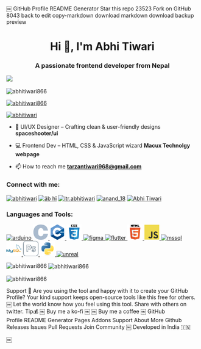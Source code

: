 ￼
GitHub Profile README Generator
Star this repo
23523
Fork on GitHub
8043
back to edit
copy-markdown
download markdown
download backup
preview
<h1 align="center">Hi 👋, I'm Abhi Tiwari</h1>
<h3 align="center">A passionate frontend developer from Nepal</h3>
<img align =“right”alt=“coding” width=“400” src=“https://media.gifdb.com/animated-chock-coding-c78f6elj32sfoi8q.gif”>

<p align="left"> <img src="https://komarev.com/ghpvc/?username=abhitiwari866&label=Profile%20views&color=0e75b6&style=flat" alt="abhitiwari866" /> </p>

<p align="left"> <a href="https://github.com/ryo-ma/github-profile-trophy"><img src="https://github-profile-trophy.vercel.app/?username=abhitiwari866" alt="abhitiwari866" /></a> </p>

<p align="left"> <a href="https://twitter.com/abhitiwari" target="blank"><img src="https://img.shields.io/twitter/follow/abhitiwari?logo=twitter&style=for-the-badge" alt="abhitiwari" /></a> </p>

- 🎨 UI/UX Designer – Crafting clean & user-friendly designs **spaceshooter/ui**

- 💻 Frontend Dev – HTML, CSS & JavaScript wizard **Macux Technolgy webpage**

- 📫 How to reach me **tarzantiwari968@gmail.com**

<h3 align="left">Connect with me:</h3>
<p align="left">
<a href="https://twitter.com/abhitiwari" target="blank"><img align="center" src="https://raw.githubusercontent.com/rahuldkjain/github-profile-readme-generator/master/src/images/icons/Social/twitter.svg" alt="abhitiwari" height="30" width="40" /></a>
<a href="https://fb.com/ãb hî" target="blank"><img align="center" src="https://raw.githubusercontent.com/rahuldkjain/github-profile-readme-generator/master/src/images/icons/Social/facebook.svg" alt="ãb hî" height="30" width="40" /></a>
<a href="https://instagram.com/itr.abhitiwari" target="blank"><img align="center" src="https://raw.githubusercontent.com/rahuldkjain/github-profile-readme-generator/master/src/images/icons/Social/instagram.svg" alt="itr.abhitiwari" height="30" width="40" /></a>
<a href="https://www.youtube.com/c/anand_18" target="blank"><img align="center" src="https://raw.githubusercontent.com/rahuldkjain/github-profile-readme-generator/master/src/images/icons/Social/youtube.svg" alt="anand_18" height="30" width="40" /></a>
<a href="https://discord.gg/Abhi Tiwari" target="blank"><img align="center" src="https://raw.githubusercontent.com/rahuldkjain/github-profile-readme-generator/master/src/images/icons/Social/discord.svg" alt="Abhi Tiwari" height="30" width="40" /></a>
</p>

<h3 align="left">Languages and Tools:</h3>
<p align="left"> <a href="https://www.arduino.cc/" target="_blank" rel="noreferrer"> <img src="https://cdn.worldvectorlogo.com/logos/arduino-1.svg" alt="arduino" width="40" height="40"/> </a> <a href="https://www.cprogramming.com/" target="_blank" rel="noreferrer"> <img src="https://raw.githubusercontent.com/devicons/devicon/master/icons/c/c-original.svg" alt="c" width="40" height="40"/> </a> <a href="https://www.w3schools.com/cpp/" target="_blank" rel="noreferrer"> <img src="https://raw.githubusercontent.com/devicons/devicon/master/icons/cplusplus/cplusplus-original.svg" alt="cplusplus" width="40" height="40"/> </a> <a href="https://www.w3schools.com/css/" target="_blank" rel="noreferrer"> <img src="https://raw.githubusercontent.com/devicons/devicon/master/icons/css3/css3-original-wordmark.svg" alt="css3" width="40" height="40"/> </a> <a href="https://www.figma.com/" target="_blank" rel="noreferrer"> <img src="https://www.vectorlogo.zone/logos/figma/figma-icon.svg" alt="figma" width="40" height="40"/> </a> <a href="https://flutter.dev" target="_blank" rel="noreferrer"> <img src="https://www.vectorlogo.zone/logos/flutterio/flutterio-icon.svg" alt="flutter" width="40" height="40"/> </a> <a href="https://www.w3.org/html/" target="_blank" rel="noreferrer"> <img src="https://raw.githubusercontent.com/devicons/devicon/master/icons/html5/html5-original-wordmark.svg" alt="html5" width="40" height="40"/> </a> <a href="https://developer.mozilla.org/en-US/docs/Web/JavaScript" target="_blank" rel="noreferrer"> <img src="https://raw.githubusercontent.com/devicons/devicon/master/icons/javascript/javascript-original.svg" alt="javascript" width="40" height="40"/> </a> <a href="https://www.microsoft.com/en-us/sql-server" target="_blank" rel="noreferrer"> <img src="https://www.svgrepo.com/show/303229/microsoft-sql-server-logo.svg" alt="mssql" width="40" height="40"/> </a> <a href="https://www.mysql.com/" target="_blank" rel="noreferrer"> <img src="https://raw.githubusercontent.com/devicons/devicon/master/icons/mysql/mysql-original-wordmark.svg" alt="mysql" width="40" height="40"/> </a> <a href="https://www.photoshop.com/en" target="_blank" rel="noreferrer"> <img src="https://raw.githubusercontent.com/devicons/devicon/master/icons/photoshop/photoshop-line.svg" alt="photoshop" width="40" height="40"/> </a> <a href="https://www.python.org" target="_blank" rel="noreferrer"> <img src="https://raw.githubusercontent.com/devicons/devicon/master/icons/python/python-original.svg" alt="python" width="40" height="40"/> </a> <a href="https://unrealengine.com/" target="_blank" rel="noreferrer"> <img src="https://raw.githubusercontent.com/kenangundogan/fontisto/036b7eca71aab1bef8e6a0518f7329f13ed62f6b/icons/svg/brand/unreal-engine.svg" alt="unreal" width="40" height="40"/> </a> </p>

<p><img align="left" src="https://github-readme-stats.vercel.app/api/top-langs?username=abhitiwari866&show_icons=true&locale=en&layout=compact" alt="abhitiwari866" /></p>

<p>&nbsp;<img align="center" src="https://github-readme-stats.vercel.app/api?username=abhitiwari866&show_icons=true&locale=en" alt="abhitiwari866" /></p>

<p><img align="center" src="https://github-readme-streak-stats.herokuapp.com/?user=abhitiwari866&" alt="abhitiwari866" /></p>

Support 🙏
Are you using the tool and happy with it to create your GitHub Profile?
Your kind support keeps open-source tools like this free for others.
￼
Let the world know how you feel using this tool. Share with others on twitter.
Tip💰
￼
Buy me a ko-fi
￼
￼
Buy me a coffee
￼
GitHub Profile README Generator
Pages
Addons
Support
About
More
Github
Releases
Issues
Pull Requests
Join Community
￼
Developed in India 🇮🇳


￼
